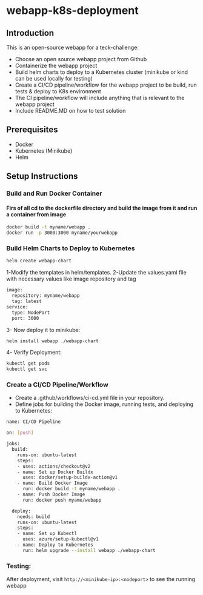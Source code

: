 # webapp-k8s-deployment

## Introduction
This is an open-source webapp for a teck-challenge:

- Choose an open source webapp project from Github
- Containerize the webapp project
- Build helm charts to deploy to a Kubernetes cluster (minikube or kind can be used locally for testing)
- Create a CI/CD pipeline/workflow for the webapp project to be build, run tests & deploy to K8s environment
- The CI pipeline/workflow will include anything that is relevant to the webapp project
- Include README.MD on how to test solution

## Prerequisites
- Docker
- Kubernetes (Minikube)
- Helm

## Setup Instructions

### Build and Run Docker Container
#### Firs of all cd to the dockerfile directory and build the image from it and run a container from image

```bash
docker build -t myname/webapp .
docker run -p 3000:3000 myname/yourwebapp
```
### Build Helm Charts to Deploy to Kubernetes
```bash
helm create webapp-chart
```
1-Modify the templates in helm/templates.
2-Update the values.yaml file with necessary values like image repository and tag
```bash
image:
  repository: myname/webapp
  tag: latest
service:
  type: NodePort
  port: 3000
```
3- Now deploy it to minikube:

```bash
helm install webapp ./webapp-chart
```
4- Verify Deployment:
```bash
kubectl get pods
kubectl get svc
```

### Create a CI/CD Pipeline/Workflow

- Create a .github/workflows/ci-cd.yml file in your repository.
- Define jobs for building the Docker image, running tests, and deploying to Kubernetes:
```bash
name: CI/CD Pipeline

on: [push]

jobs:
  build:
    runs-on: ubuntu-latest
    steps:
    - uses: actions/checkout@v2
    - name: Set up Docker Buildx
      uses: docker/setup-buildx-action@v1
    - name: Build Docker Image
      run: docker build -t myname/webapp .
    - name: Push Docker Image
      run: docker push myame/webapp

  deploy:
    needs: build
    runs-on: ubuntu-latest
    steps:
    - name: Set up Kubectl
      uses: azure/setup-kubectl@v1
    - name: Deploy to Kubernetes
      run: helm upgrade --install webapp ./webapp-chart
```

### Testing:
After deployment, visit `http://<minikube-ip>:<nodeport>` to see the running webapp


